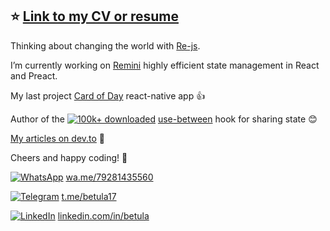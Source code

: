 ## :star: [Link to my CV or resume](https://github.com/betula/resume/blob/master/README.md#readme)

Thinking about changing the world with [Re-js](https://github.com/re-js).

I’m currently working on [Remini](https://github.com/betula/remini) highly efficient state management in React and Preact.

My last project [Card of Day](http://card-of-day.com/get-app) react-native app :+1:

Author of the [![100k+ downloaded](https://img.shields.io/npm/dt/use-between?style=flat-square)](https://github.com/betula/use-between) [use-between](https://github.com/betula/use-between) hook for sharing state :blush:

[My articles on dev.to](https://dev.to/betula) :book:

Cheers and happy coding! 👋

<p align="left">
<p><a href="https://wa.me/79281435560"><img alt="WhatsApp"
src="https://img.shields.io/badge/WhatsApp-25D366.svg?&style=flat-square&logo=WhatsApp&logoColor=white"></a>
<a href="https://wa.me/79281435560">wa.me/79281435560</a></p>
    
<p><a href="https://t.me/betula17"><img alt="Telegram"
src="https://img.shields.io/badge/Telegram-%232CA5E0.svg?&style=flat-square&logo=Telegram&logoColor=white"></a>
<a href="https://t.me/betula17">t.me/betula17</a></p>

<p><a href="https://linkedin.com/in/betula"><img alt="LinkedIn"
src="https://img.shields.io/badge/LinkedIn-0077B5.svg?&style=flat-square&logo=LinkedIn&logoColor=white"></a>
<a href="https://linkedin.com/in/betula">linkedin.com/in/betula</a></p>

<!-- </p>
<p align="left"> -->
<!-- <a href="https://www.paypal.me/betula17/3"><img src="https://img.shields.io/badge/support-PayPal-blue?logo=PayPal&style=flat-square&label=Sponsor" alt="To sponsor Slava Birch's research in the Open Source area"/></a> -->
</p>
<!--
**betula/betula** is a ✨ _special_ ✨ repository because its `README.md` (this file) appears on your GitHub profile.

Here are some ideas to get you started:

- 🔭 I’m currently working on ...
- 🌱 I’m currently learning ...
- 👯 I’m looking to collaborate on ...
- 🤔 I’m looking for help with ...
- 💬 Ask me about ...
- 📫 How to reach me: ...
- 😄 Pronouns: ...
- ⚡ Fun fact: ...
-->
